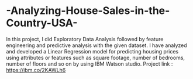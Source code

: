# -Analyzing-House-Sales-in-the-Country-USA-
In this project, I did Exploratory Data Analysis followed by feature engineering and predictive analysis with the given dataset. I have analyzed and developed a Linear Regression model for predicting housing prices using attributes or features such as square footage, number of bedrooms, number of floors and so on by using IBM Watson studio.
Project link : https://ibm.co/2KAWLh6
